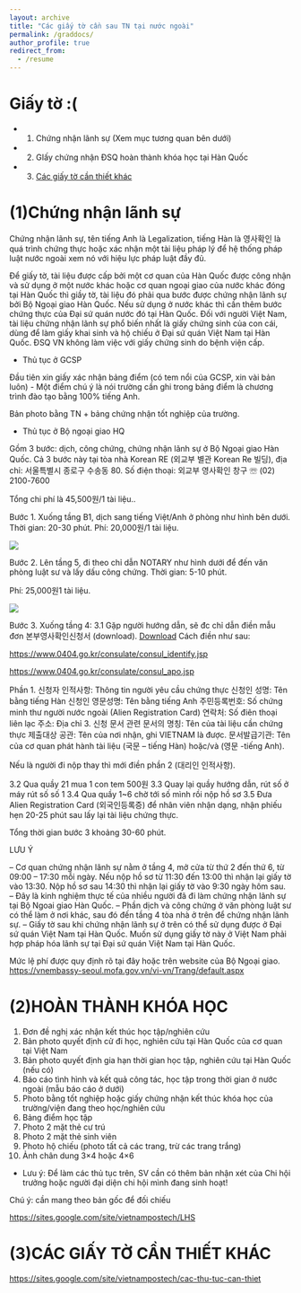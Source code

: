 ```yaml
---
layout: archive
title: "Các giấy tờ cần sau TN tại nước ngoài"
permalink: /graddocs/
author_profile: true
redirect_from:
  - /resume
---
```




Giấy tờ :(
======
* 1. Chứng nhận lãnh sự (Xem mục tương quan bên dưới)
* 2. GIấy chứng nhận ĐSQ hoàn thành khóa học tại Hàn Quốc
* 3. [Các giấy tờ cần thiết khác](https://sites.google.com/site/vietnampostech/cac-thu-tuc-can-thiet) 



(1)Chứng nhận lãnh sự
======
Chứng nhận lãnh sự, tên tiếng Anh là Legalization, tiếng Hàn là 영사확인 là quá trình chứng thực hoặc xác nhận một tài liệu pháp lý để hệ thống pháp luật nước ngoài xem nó với hiệu lực pháp luật đầy đủ.

Để giấy tờ, tài liệu được cấp bởi một cơ quan của Hàn Quốc được công nhận và sử dụng ở một nước khác hoặc cơ quan ngoại giao của nước khác đóng tại Hàn Quốc thì giầy tờ, tài liệu đó phải qua bước được chứng nhận lãnh sự bởi Bộ Ngoại giao Hàn Quốc. Nếu sử dụng ở nước khác thì cần thêm bước chứng thực của Đại sứ quán nước đó tại Hàn Quốc.
Đối với người Việt Nam,  tài liệu chứng nhận lãnh sự phổ biến nhất là giấy chứng sinh của con cái, dùng để làm giấy khai sinh và hộ chiếu ở Đại sứ quán Việt Nam tại Hàn Quốc. ĐSQ VN không làm việc với giấy chứng sinh do bệnh viện cấp.

* Thủ tục ở GCSP

Đầu tiên xin giấy xác nhận bảng điểm (có tem nổi của GCSP, xin vài bản luôn) - Một điểm chú ý là nói trường cần ghi trong bảng điểm là chương trình đào tạo bằng 100% tiếng Anh. 

Bản photo bằng TN + bảng chứng nhận tốt nghiệp của trường.

* Thủ tục ở Bộ ngoại giao HQ

Gồm 3 bước: dịch, công chứng, chứng nhận lãnh sự ở Bộ Ngoại giao Hàn Quốc. Cả 3 bước này tại tòa nhà Korean RE (외교부 별관 Korean Re 빌딩), địa chỉ: 서울특별시 종로구 수송동 80.
Số điện thoại: 외교부 영사확인 창구 ☏ (02) 2100-7600

Tổng chi phí là 45,500원/1 tài liệu..

Bước 1. Xuống tầng B1,  dịch sang tiếng Việt/Anh ở phòng như hình bên dưới.  Thời gian: 20-30 phút.
Phí: 20,000원/1 tài liệu.


![](https://sites.google.com/site/vietnampostech/_/rsrc/1491883757549/chung-nhan-lanh-su-tai-bo-ngoai-giao-han-quoc/hanquocngay.info_CNLS_1.jpg)

Bước 2. Lên tầng 5, đi theo chỉ dẫn NOTARY như hình dưới để đến văn phòng luật sư và  lấy dấu công chứng. Thời gian: 5-10 phút.

Phí: 25,000원1 tài liệu.

![](https://sites.google.com/site/vietnampostech/_/rsrc/1491883757549/chung-nhan-lanh-su-tai-bo-ngoai-giao-han-quoc/hanquocngay.info_CNLS_3.jpg)


Bước 3. Xuống tầng 4:
3.1 Gặp người hướng dẫn, sẽ đc chỉ dẫn điền mẫu đơn 본부영사확인신청서 (download). [Download](https://drive.google.com/file/d/0B-mSnhIfKsY9SGpWOGRxTFhKdVk/view) 
Cách điền như sau:

https://www.0404.go.kr/consulate/consul_identify.jsp

https://www.0404.go.kr/consulate/consul_apo.jsp

Phần 1. 신청자 인적사항: Thông tin người yêu cầu chứng thực
신청인 성명: Tên bằng tiếng Hàn
신청인 영문성명: Tên bằng tiếng Anh
주민등록번호: Số chứng minh thư người nước ngoài (Alien Registration Card)
연락처: Số điên thoại liên lạc
주소: Địa chỉ
3. 신청 문서 관련
문서의 명칭: Tên của tài liệu cần chứng thực
제출대상 공관: Tên của nơi nhận, ghi VIETNAM là được.
문서발급기관: Tên của cơ quan phát hành tài liệu (국문 – tiếng Hàn) hoặc/và (영문 -tiếng Anh).

Nếu là người đi nộp thay thì mới điền phần 2 (대리인 인적사항).

3.2 Qua quầy 21 mua 1 con tem 500원
3.3 Quay lại quầy hướng dẫn, rút số ở máy rút số số 1
3.4 Qua quầy 1~6 chờ tới số mình rồi nộp hồ sơ
3.5 Đưa Alien Registration Card (외국인등록증) để nhân viên nhận dạng, nhận phiếu hẹn 20-25 phút sau lấy lại tài liệu chứng thực.

Tổng thời gian bước 3 khoảng 30-60 phút.

LƯU Ý

– Cơ quan chứng nhận lãnh sự nằm ở tầng 4, mở cửa từ thứ 2 đến thứ 6, từ 09:00 – 17:30 mỗi ngày. Nếu nộp hồ sơ từ 11:30 đến 13:00 thì nhận lại giấy tờ vào 13:30. Nộp hồ sơ sau 14:30 thì nhận lại giấy tờ vào 9:30 ngày hôm sau.
– Đây là kinh nghiệm thực tế của nhiều người đã đi làm chứng nhận lãnh sự tại Bộ Ngoai giao Hàn Quốc.
– Phần dịch và công chứng ở văn phòng luật sư có thể làm ở nơi khác, sau đó đến tầng 4 tòa nhà ở trên để chứng nhận lãnh sự.
– Giấy tờ sau khi chứng nhận lãnh sự ở trên có thể sử dụng được ở Đại sứ quán Việt Nam tại Hàn Quốc. Muốn sử dụng giấy tờ này ở Việt Nam phải hợp pháp hóa lãnh sự tại Đại sứ quán Việt Nam tại Hàn Quốc. 

 Mức lệ phí được quy định rõ tại đây hoặc trên website của Bộ Ngoại giao. https://vnembassy-seoul.mofa.gov.vn/vi-vn/Trang/default.aspx
 
(2)HOÀN THÀNH KHÓA HỌC
======

 1. Đơn đề nghị xác nhận kết thúc học tập/nghiên cứu
2. Bản photo quyết định cử đi học, nghiên cứu tại Hàn Quốc của cơ quan tại Việt Nam
3. Bản photo quyết định gia hạn thời gian học tập, nghiên cứu tại Hàn Quốc (nếu có)
4. Báo cáo tình hình và kết quả công tác, học tập trong thời gian ở nước ngoài (mẫu báo cáo ở dưới)
5. Photo bằng tốt nghiệp hoặc giấy chứng nhận kết thúc khóa học của trường/viện đang theo học/nghiên cứu
6. Bảng điểm học tập
7. Photo 2 mặt thẻ cư trú
8. Photo 2 mặt thẻ sinh viên
9. Photo hộ chiếu (photo tất cả các trang, trừ các trang trắng)
10. Ảnh chân dung 3×4 hoặc 4×6

* Lưu ý: Để làm các thủ tục trên, SV cần có thêm bản nhận xét của Chi hội trưởng hoặc người đại diện chi hội mình đang sinh hoạt!

Chú ý: cần mang theo bản gốc để đối chiếu

https://sites.google.com/site/vietnampostech/LHS
 
(3)CÁC GIẤY TỜ CẦN THIẾT KHÁC
====== 
 
 https://sites.google.com/site/vietnampostech/cac-thu-tuc-can-thiet
